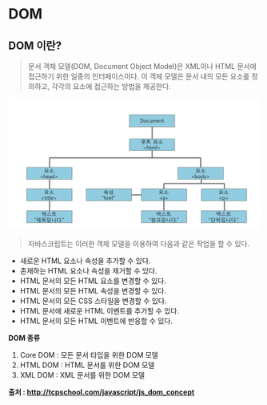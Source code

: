 # DOM 

## DOM 이란?
> 문서 객체 모델(DOM, Document Object Model)은 XML이나 HTML 문서에 접근하기 위한 일종의 인터페이스이다. 이 객체 모델은 문서 내의 모든 요소를 정의하고, 각각의 요소에 접근하는 방법을 제공한다.  

![DOM](./Image/dom.png)

> 자바스크립트는 이러한 객체 모델을 이용하여 다음과 같은 작업을 할 수 있다.

- 새로운 HTML 요소나 속성을 추가할 수 있다.
- 존재하는 HTML 요소나 속성을 제거할 수 있다.
- HTML 문서의 모든 HTML 요소를 변경할 수 있다.
- HTML 문서의 모든 HTML 속성을 변경할 수 있다.
- HTML 문서의 모든 CSS 스타일을 변경할 수 있다.
- HTML 문서에 새로운 HTML 이벤트를 추가할 수 있다.
- HTML 문서의 모든 HTML 이벤트에 반응할 수 있다.

**DOM 종류**

1. Core DOM : 모든 문서 타입을 위한 DOM 모델
2. HTML DOM : HTML 문서를 위한 DOM 모델
3. XML DOM : XML 문서를 위한 DOM 모델

**출처 : http://tcpschool.com/javascript/js_dom_concept**